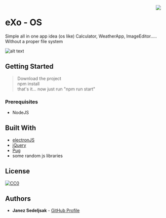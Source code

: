 <img src="https://github.com/matiassingers/awesome-readme/blob/master/icon.png" align="right" />

# eXo - OS

Simple all in one app idea (os like) Calculator, WeatherApp, ImageEditor..... Without a proper file system

![alt text](https://github.com/JanezSedeljsak/exo-os/blob/master/site.png)

## Getting Started

> Download the project<br/>
> npm install<br/>
> that's it... now just run "npm run start"<br/>

### Prerequisites

* NodeJS

## Built With

* [electronJS](https://electronjs.org)
* [jQuery](https://jquery.com)
* [Pug](https://pugjs.org/api/getting-started.html)
* some random js libraries

## License

[![CC0](https://licensebuttons.net/p/zero/1.0/88x31.png)](https://creativecommons.org/publicdomain/zero/1.0/)

## Authors

* **Janez Sedeljsak** - [GitHub Profile](https://github.com/JanezSedeljsak)
